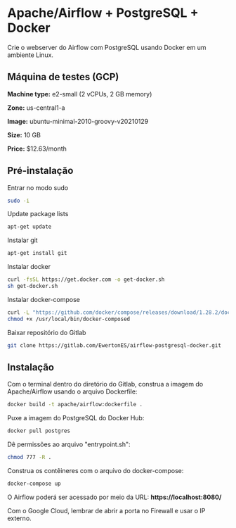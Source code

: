 # Apache/Airflow + PostgreSQL + Docker

Crie o webserver do Airflow com PostgreSQL usando Docker em um ambiente Linux.

## Máquina de testes (GCP)
**Machine type:** e2-small (2 vCPUs, 2 GB memory)

**Zone:** us-central1-a

**Image:** 	ubuntu-minimal-2010-groovy-v20210129

**Size:** 10 GB

**Price:** $12.63/month

## Pré-instalação

Entrar no modo sudo
```sh 
sudo -i
```
Update package lists
```sh 
apt-get update
```
Instalar git
```sh 
apt-get install git
```
Instalar docker
```sh 
curl -fsSL https://get.docker.com -o get-docker.sh
sh get-docker.sh
```
Instalar docker-compose
```sh 
curl -L "https://github.com/docker/compose/releases/download/1.28.2/docker-compose-$(uname -s)-$(uname -m)" -o /usr/local/bin/docker-compose
chmod +x /usr/local/bin/docker-composed
```
Baixar repositório do Gitlab
```sh 
git clone https://gitlab.com/EwertonES/airflow-postgresql-docker.git
```

## Instalação

Com o terminal dentro do diretório do Gitlab, construa a imagem do Apache/Airflow usando o arquivo Dockerfile:
```sh 
docker build -t apache/airflow:dockerfile .
```
Puxe a imagem do PostgreSQL do Docker Hub:
```sh 
docker pull postgres
```
Dê permissões ao arquivo "entrypoint.sh":
```sh 
chmod 777 -R .
```
Construa os contêineres com o arquivo do docker-compose:
```sh 
docker-compose up
```
O Airflow poderá ser acessado por meio da URL: **https://localhost:8080/**

Com o Google Cloud, lembrar de abrir a porta no Firewall e usar o IP externo.
